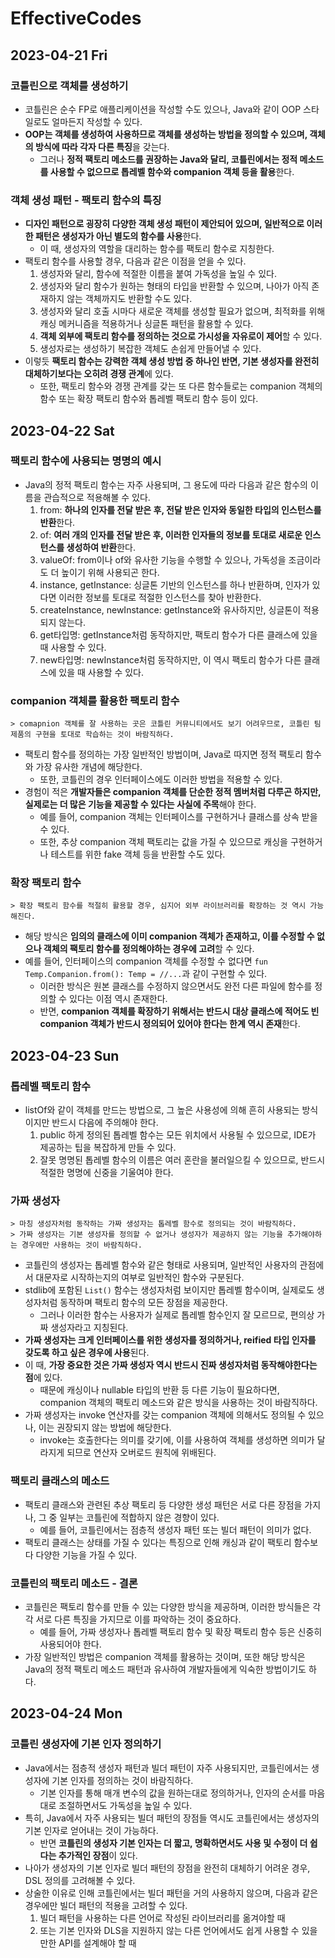 # EffectiveCodes
## 2023-04-21 Fri
### 코틀린으로 객체를 생성하기
* 코틀린은 순수 FP로 애플리케이션을 작성할 수도 있으나, Java와 같이 OOP 스타일로도 얼마든지 작성할 수 있다.
* **OOP는 객체를 생성하여 사용하므로 객체를 생성하는 방법을 정의할 수 있으며, 객체의 방식에 따라 각자 다른 특징**을 갖는다.
  * 그러나 **정적 팩토리 메소드를 권장하는 Java와 달리, 코틀린에서는 정적 메소드를 사용할 수 없으므로 톱레벨 함수와 companion 객체 등을 활용**한다.

### 객체 생성 패턴 - 팩토리 함수의 특징
* **디자인 패턴으로 굉장히 다양한 객체 생성 패턴이 제안되어 있으며, 일반적으로 이러한 패턴은 생성자가 아닌 별도의 함수를 사용**한다.
  * 이 때, 생성자의 역할을 대리하는 함수를 팩토리 함수로 지칭한다.
* 팩토리 함수를 사용할 경우, 다음과 같은 이점을 얻을 수 있다.
  1. 생성자와 달리, 함수에 적절한 이름을 붙여 가독성을 높일 수 있다.
  2. 생성자와 달리 함수가 원하는 형태의 타입을 반환할 수 있으며, 나아가 아직 존재하지 않는 객체까지도 반환할 수도 있다.
  3. 생성자와 달리 호출 시마다 새로운 객체를 생성할 필요가 없으며, 최적화를 위해 캐싱 메커니즘을 적용하거나 싱글톤 패턴을 활용할 수 있다.
  4. **객체 외부에 팩토리 함수를 정의하는 것으로 가시성을 자유로이 제어**할 수 있다.
  5. 생성자로는 생성하기 복잡한 객체도 손쉽게 만들어낼 수 있다.
* 이렇듯 **팩토리 함수는 강력한 객체 생성 방법 중 하나인 반면, 기본 생성자를 완전히 대체하기보다는 오히려 경쟁 관계**에 있다.
  * 또한, 팩토리 함수와 경쟁 관계를 갖는 또 다른 함수들로는 companion 객체의 함수 또는 확장 팩토리 함수와 톱레벨 팩토리 함수 등이 있다.

## 2023-04-22 Sat
### 팩토리 함수에 사용되는 명명의 예시
* Java의 정적 팩토리 함수는 자주 사용되며, 그 용도에 따라 다음과 같은 함수의 이름을 관습적으로 적용해볼 수 있다.
  1. from: **하나의 인자를 전달 받은 후, 전달 받은 인자와 동일한 타입의 인스턴스를 반환**한다.
  2. of: **여러 개의 인자를 전달 받은 후, 이러한 인자들의 정보를 토대로 새로운 인스턴스를 생성하여 반환**한다.
  3. valueOf: from이나 of와 유사한 기능을 수행할 수 있으나, 가독성을 조금이라도 더 높이기 위해 사용되곤 한다.
  4. instance, getInstance: 싱글톤 기반의 인스턴스를 하나 반환하며, 인자가 있다면 이러한 정보를 토대로 적절한 인스턴스를 찾아 반환한다.
  5. createInstance, newInstance: getInstance와 유사하지만, 싱글톤이 적용되지 않는다.
  6. get타입명: getInstance처럼 동작하지만, 팩토리 함수가 다른 클래스에 있을 때 사용할 수 있다.
  7. new타입명: newInstance처럼 동작하지만, 이 역시 팩토리 함수가 다른 클래스에 있을 때 사용할 수 있다.

### companion 객체를 활용한 팩토리 함수
```
> comapnion 객체를 잘 사용하는 곳은 코틀린 커뮤니티에서도 보기 어려우므로, 코틀린 팀 제품의 구현을 토대로 학습하는 것이 바람직하다.
```
* 팩토리 함수를 정의하는 가장 일반적인 방법이며, Java로 따지면 정적 팩토리 함수와 가장 유사한 개념에 해당한다.
  * 또한, 코틀린의 경우 인터페이스에도 이러한 방법을 적용할 수 있다.
* 경험이 적은 **개발자들은 companion 객체를 단순한 정적 멤버처럼 다루곤 하지만, 실제로는 더 많은 기능을 제공할 수 있다는 사실에 주목**해야 한다.
  * 예를 들어, companion 객체는 인터페이스를 구현하거나 클래스를 상속 받을 수 있다.
  * 또한, 추상 companion 객체 팩토리는 값을 가질 수 있으므로 캐싱을 구현하거나 테스트를 위한 fake 객체 등을 반환할 수도 있다.

### 확장 팩토리 함수
```
> 확장 팩토리 함수를 적절히 활용할 경우, 심지어 외부 라이브러리를 확장하는 것 역시 가능해진다.
```
* 해당 방식은 **임의의 클래스에 이미 companion 객체가 존재하고, 이를 수정할 수 없으나 객체의 팩토리 함수를 정의해야하는 경우에 고려**할 수 있다.
* 예를 들어, 인터페이스의 companion 객체를 수정할 수 없다면 `fun Temp.Companion.from(): Temp = //...`과 같이 구현할 수 있다.
  * 이러한 방식은 원본 클래스를 수정하지 않으면서도 완전 다른 파일에 함수를 정의할 수 있다는 이점 역시 존재한다.
  * 반면, **companion 객체를 확장하기 위해서는 반드시 대상 클래스에 적어도 빈 companion 객체가 반드시 정의되어 있어야 한다는 한계 역시 존재**한다.

## 2023-04-23 Sun
### 톱레벨 팩토리 함수
* listOf와 같이 객체를 만드는 방법으로, 그 높은 사용성에 의해 흔히 사용되는 방식이지만 반드시 다음에 주의해야 한다.
  1. public 하게 정의된 톱레벨 함수는 모든 위치에서 사용될 수 있으므로, IDE가 제공하는 팁을 복잡하게 만들 수 있다.
  2. 잘못 명명된 톱레벨 함수의 이름은 여러 혼란을 불러일으킬 수 있으므로, 반드시 적절한 명명에 신중을 기울여야 한다.

### 가짜 생성자
```
> 마칭 생성자처럼 동작하는 가짜 생성자는 톱레벨 함수로 정의되는 것이 바람직하다.
> 가짜 생성자는 기본 생성자를 정의할 수 없거나 생성자가 제공하지 않는 기능을 추가해야하는 경우에만 사용하는 것이 바람직하다. 
```
* 코틀린의 생성자는 톱레벨 함수와 같은 형태로 사용되며, 일반적인 사용자의 관점에서 대문자로 시작하는지의 여부로 일반적인 함수와 구분된다.
* stdlib에 포함된 `List()` 함수는 생성자처럼 보이지만 톱레벨 함수이며, 실제로도 생성자처럼 동작하며 팩토리 함수의 모든 장점을 제공한다.
  * 그러나 이러한 함수는 사용자가 실제로 톱레벨 함수인지 잘 모르므로, 편의상 가짜 생성자라고 지칭된다.
* **가짜 생성자는 크게 인터페이스를 위한 생성자를 정의하거나, reified 타입 인자를 갖도록 하고 싶은 경우에 사용**된다.
* 이 때, **가장 중요한 것은 가짜 생성자 역시 반드시 진짜 생성자처럼 동작해야한다는 점**에 있다.
  * 때문에 캐싱이나 nullable 타입의 반환 등 다른 기능이 필요하다면, companion 객체의 팩토리 메소드와 같은 방식을 사용하는 것이 바람직하다.
* 가짜 생성자는 invoke 연산자를 갖는 companion 객체에 의해서도 정의될 수 있으나, 이는 권장되지 않는 방법에 해당한다.
  * invoke는 호출한다는 의미를 갖기에, 이를 사용하여 객체를 생성하면 의미가 달라지게 되므로 연산자 오버로드 원칙에 위배된다.

### 팩토리 클래스의 메소드
* 팩토리 클래스와 관련된 추상 팩토리 등 다양한 생성 패턴은 서로 다른 장점을 가지나, 그 중 일부는 코틀린에 적합하지 않은 경향이 있다.
  * 예를 들어, 코틀린에서는 점층적 생성자 패턴 또는 빌더 패턴이 의미가 없다.
* 팩토리 클래스는 상태를 가질 수 있다는 특징으로 인해 캐싱과 같이 팩토리 함수보다 다양한 기능을 가질 수 있다.

### 코틀린의 팩토리 메소드 - 결론
* 코틀린은 팩토리 함수를 만들 수 있는 다양한 방식을 제공하며, 이러한 방식들은 각각 서로 다른 특징을 가지므로 이를 파악하는 것이 중요하다.
  * 예를 들어, 가짜 생성자나 톱레벨 팩토리 함수 및 확장 팩토리 함수 등은 신중히 사용되어야 한다.
* 가장 일반적인 방법은 companion 객체를 활용하는 것이며, 또한 해당 방식은 Java의 정적 팩토리 메소드 패턴과 유사하여 개발자들에게 익숙한 방법이기도 하다.

## 2023-04-24 Mon
### 코틀린 생성자에 기본 인자 정의하기
* Java에서는 점층적 생성자 패턴과 빌더 패턴이 자주 사용되지만, 코틀린에서는 생성자에 기본 인자를 정의하는 것이 바람직하다.
  * 기본 인자를 통해 매개 변수의 값을 원하는대로 정의하거나, 인자의 순서를 마음대로 조절하면서도 가독성을 높일 수 있다.
* 특히, Java에서 자주 사용되는 빌더 패턴의 장점들 역시도 코틀린에서는 생성자의 기본 인자로 얻어내는 것이 가능하다.
  * 반면 **코틀린의 생성자 기본 인자는 더 짧고, 명확하면서도 사용 및 수정이 더 쉽다는 추가적인 장점**이 있다.
* 나아가 생성자의 기본 인자로 빌더 패턴의 장점을 완전히 대체하기 어려운 경우, DSL 정의를 고려해볼 수 있다.
* 상술한 이유로 인해 코틀린에서는 빌더 패턴을 거의 사용하지 않으며, 다음과 같은 경우에만 빌더 패턴의 적용을 고려할 수 있다.
  1. 빌더 패턴을 사용하는 다른 언어로 작성된 라이브러리를 옮겨야할 때
  2. 또는 기본 인자와 DLS을 지원하지 않는 다른 언어에서도 쉽게 사용할 수 있을만한 API를 설계해야 할 때